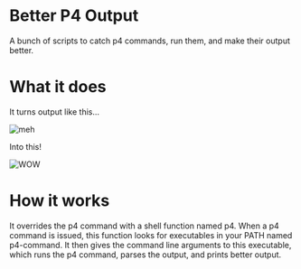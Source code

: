 # Better P4 Output

A bunch of scripts to catch p4 commands, run them, and make their output better.

# What it does

It turns output like this...

![meh](http://imgur.com/euoNBOw)

Into this!

![WOW](http://imgur.com/atCFBp6)

# How it works

It overrides the p4 command with a shell function named p4.
When a p4 command is issued, this function looks for executables in your PATH named p4-command.
It then gives the command line arguments to this executable, which runs the p4 command, parses the output, and prints better output.
